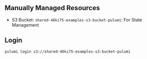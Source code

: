 ## Manually Managed Resources

- S3 Bucket: `shared-46ki75-examples-s3-bucket-pulumi`: For State Management

## Login

```sh
pulumi login s3://shared-46ki75-examples-s3-bucket-pulumi
```